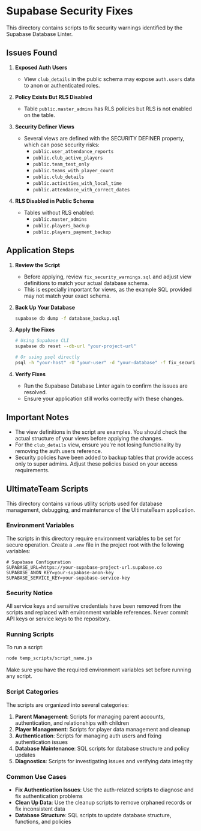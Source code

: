 # Supabase Security Fixes

This directory contains scripts to fix security warnings identified by the Supabase Database Linter.

## Issues Found

1. **Exposed Auth Users**
   - View `club_details` in the public schema may expose `auth.users` data to anon or authenticated roles.

2. **Policy Exists But RLS Disabled**
   - Table `public.master_admins` has RLS policies but RLS is not enabled on the table.

3. **Security Definer Views**
   - Several views are defined with the SECURITY DEFINER property, which can pose security risks:
     - `public.user_attendance_reports`
     - `public.club_active_players`
     - `public.team_test_only`
     - `public.teams_with_player_count`
     - `public.club_details`
     - `public.activities_with_local_time`
     - `public.attendance_with_correct_dates`

4. **RLS Disabled in Public Schema**
   - Tables without RLS enabled:
     - `public.master_admins`
     - `public.players_backup`
     - `public.players_payment_backup`

## Application Steps

1. **Review the Script**
   - Before applying, review `fix_security_warnings.sql` and adjust view definitions to match your actual database schema.
   - This is especially important for views, as the example SQL provided may not match your exact schema.

2. **Back Up Your Database**
   ```bash
   supabase db dump -f database_backup.sql
   ```

3. **Apply the Fixes**
   ```bash
   # Using Supabase CLI
   supabase db reset --db-url "your-project-url"
   
   # Or using psql directly
   psql -h "your-host" -U "your-user" -d "your-database" -f fix_security_warnings.sql
   ```

4. **Verify Fixes**
   - Run the Supabase Database Linter again to confirm the issues are resolved.
   - Ensure your application still works correctly with these changes.

## Important Notes

- The view definitions in the script are examples. You should check the actual structure of your views before applying the changes.
- For the `club_details` view, ensure you're not losing functionality by removing the auth.users reference.
- Security policies have been added to backup tables that provide access only to super admins. Adjust these policies based on your access requirements.

## UltimateTeam Scripts

This directory contains various utility scripts used for database management, debugging, and maintenance of the UltimateTeam application.

### Environment Variables

The scripts in this directory require environment variables to be set for secure operation. Create a `.env` file in the project root with the following variables:

```
# Supabase Configuration
SUPABASE_URL=https://your-supabase-project-url.supabase.co
SUPABASE_ANON_KEY=your-supabase-anon-key
SUPABASE_SERVICE_KEY=your-supabase-service-key
```

### Security Notice

All service keys and sensitive credentials have been removed from the scripts and replaced with environment variable references. Never commit API keys or service keys to the repository.

### Running Scripts

To run a script:

```bash
node temp_scripts/script_name.js
```

Make sure you have the required environment variables set before running any script.

### Script Categories

The scripts are organized into several categories:

1. **Parent Management**: Scripts for managing parent accounts, authentication, and relationships with children
2. **Player Management**: Scripts for player data management and cleanup
3. **Authentication**: Scripts for managing auth users and fixing authentication issues
4. **Database Maintenance**: SQL scripts for database structure and policy updates
5. **Diagnostics**: Scripts for investigating issues and verifying data integrity

### Common Use Cases

- **Fix Authentication Issues**: Use the auth-related scripts to diagnose and fix authentication problems
- **Clean Up Data**: Use the cleanup scripts to remove orphaned records or fix inconsistent data
- **Database Structure**: SQL scripts to update database structure, functions, and policies 